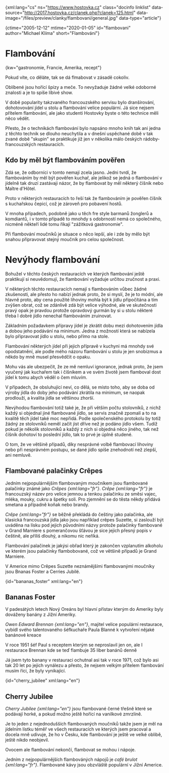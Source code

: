 
{xml:lang="cs" ns="https://www.hostovka.cz" class="docinfo linklist" data-source="http://2017.hostovka.cz/clanek.php?clanek=125.html" data-image="/files/preview/clanky/flambovani/general.jpg" data-type="article"}

{ctime="2005-12-12" mtime="2020-01-05" id="flambovani" author="Michael Klíma" short="Flambování"}

# Flambování

{kw="gastronomie, Francie, Amerika, recept"}

Pokud víte, co děláte, tak se dá flmabovat v zásadě cokoliv.

Oblíbené jsou hořící špízy a meče. To nevyžaduje žádné velké odoborné znalosti a je to spíše líbivé show.

V době popularity takzvaného francouzského servisu bylo dranšírování, dohotovování jídel u stolu a flambování velice populární. Já sice nejsem přítelem flambování, ale jako studenti Hostovky byste o této technice měli něco vědět.

Přesto, že o technikách flambování bylo napsáno mnoho knih tak ani jedna z těchto technik se dlouho neuchytila a v dnešní uspěchané době v tak zvané době "skupin" se praktikuje již jen v několika málo českých rádoby-francouzských restauracích.

## Kdo by měl být flambováním pověřen

Zdá se, že odborníci v tomto nemají zcela jasno. Jedni tvrdí, že flambováním by měl být pověřen kuchař, ale jelikož se jedná o flambování v jídelně tak druzí zastávaji názor, že by flambovat by měl některý číšník nebo Maître d'Hôtel.

Proto v některých restauracích to řeší tak že flambováním je pověřen číšník s kuchařskou čepicí, což je zároveň pro pobavení hostů.

V mnoha případech, podobně jako u těch fre style barmanů žonglerů a komdiantů, i v tomto případě to mnohdy s odobrností nemá co společného, nicméně někteří lidé tomu říkají "zážitková gastronomie".

Při flambování moučníků je situace o něco lepší, ale i zde by mělo být snahou připravovat stejný moučník pro celou společnost.

# Nevýhody flambování

Bohužel v těchto českých restauracích ve kterých flambování ještě praktikují si neuvědomují, že flambování vyžaduje určitou zručnost a praxi.

V některých těchto restauracích nemají s flambováním vůbec žádné zkušenosti, ale přesto ho nabízí jednak proto, že si myslí, že je to módní, ale hlavně proto, aby cena použité lihoviny mohla být k jídlu připočítána a tím zvýšen obrat, což se zdánlivě zdá být velice výhodné, ale ve skutečnosti pravý opak je pravdou protože opravdový gurmán by si u stolu některé třeba I dobré jídlo nenechal flambováním zruinovat.

Základním požadavkem přípravy jídel je zkrátit dobu mezi dohotovením jídla a dobou jeho podávání na minimum. Jedna z možností která se nabízela bylo připravovat jídlo u stolu, nebo přímo na stole. 

Flambování některých jídel při jejich přípravě v kuchyni má mnohdy své opodstatnění, ale podle mého názoru flambování u stolu je jen snobizmus a někdo by mně musel přesvědčit o opaku.

Mohu vás ale ubezpečit, že ze mě nemluví ignorance, jednak proto, že jsem vyučený jak kuchařem tak i číšníkem a ve svém životě jsem flamboval dost jídel k tomu abych věděl o čem mluvím.

V případech, že obsluhující neví, co dělá, se místo toho, aby se doba od výroby jídla do doby jeho podávání zkrátila na minimum, se naopak prodlouží, a kvalita jídla se většinou zhorší.

Nevýhodou flambování totiž také je, že při větším počtu stolovníků, z nichž každý si objednal jiné flambované jídlo, se servis značně zpomalí a to na kvalitě těch jídel také moc nepřidá. Podle společenského protokolu by totiž žádný ze stolovníků neměl začít jíst dříve než je podáno jídlo všem. Tudíž pokud je několik stolovníků a každý z nich si objedná něco jiného, tak než číšník dohotoví to poslední jídlo, tak to prvé je úplně studené.

O tom, že ve většině případů, díky nesprávné volbě flambovací lihoviny nebo při nesprávném postupu, se dané jídlo spíše znehodnotí než zlepší, ani nemluvě.

## Flambované palačinky Crêpes

Jedním nejpopulárnějším flambovaným moučníkem jsou flambované palačinky známé jako _Crêpes {xml:lang="fr"}_. _Crêpe {xml:lang="fr"}_ je francouzský název pro velice jemnou a tenkou palačinku ze směsi vajec, mléka, mouky, cukru a špetky soli. Pro zjemnění se do těsta někdy přidává smetana a případně koňak nebo brandy.

_Crêpe {xml:lang="fr"}_ se běžně překládá do češtiny jako palačinka, ale klasická francouzská jídla jako jsou například crêpes Suzette, si zaslouží být uváděna na lísku pod jejich původními názvy protože palačinky flambované v Grand Marniere s pomerančovou šťávou je sice jejich přesný popis v češtině, ale příliš dlouhý, a nikomu nic neříká.

Flambování palačinek je jakýsi obřad který je zakončen vzplanutím alkoholu ve kterém jsou palačinky flambobované, což ve většině případů je Grand Marniere.

V Americe mimo Crêpes Suzette neznámějšími flambovanými moučníky jsou Bnanas Foster a Cerries Jubilé.

{id="bananas_foster" xml:lang="en"}

## Bananas Foster

V padesátých letech Nový Oreáns byl hlavní přístav kterým do Ameriky byly dováženy banány z Jižní Ameriky.

_Owen Edward Brennan {xml:lang="en"}_, majitel velice populární restaurace, vybídl svého talentovaného šéfkuchaře Paula Blanné k vytvoření nějaké banánové kreace

V roce 1951 šéf Paul s receptem kterým se neproslavil jen on, ale I restaurace Brennan kde se teď flambuje 35 liber banánů denně

Já jsem tyto banany v restauraci ochutnal asi tak v roce 1971, což bylo asi tak 20 let po jejich vynálezu a přesto, že nejsem velkým přítelem flambování musím říci, že byly vynikající.

{id="cherry_jubilee" xml:lang="en"}

## Cherry Jubilee

_Cherry Jubilee {xml:lang="en"}_ jsou flambované černé třešně které se podávají horké, a pokud možno ještě hořící na vanilkové zmrzlině.

Je to jeden z nejednodušších flambovaných moučníků takže jsem je měl na jídelním lístku téměř ve všech restauracích ve kterých jsem pracoval a docela mně udivuje, že ho v Česku, kde flambování je ještě ve velké oblibě, ještě nikdo neobjevil.

Ovocem ale flambování nekončí, flambovat se mohou i nápoje.

Jedním z nejpopulárnějších flambováných nápojů je _café brulot {xml:lang="fr"}_. Flambované kávy jsou obzvláště populární v Jižní Americe.

